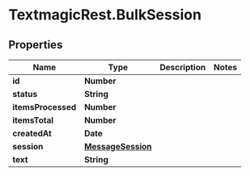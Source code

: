 # TextmagicRest.BulkSession

## Properties
Name | Type | Description | Notes
------------ | ------------- | ------------- | -------------
**id** | **Number** |  | 
**status** | **String** |  | 
**itemsProcessed** | **Number** |  | 
**itemsTotal** | **Number** |  | 
**createdAt** | **Date** |  | 
**session** | [**MessageSession**](MessageSession.md) |  | 
**text** | **String** |  | 


